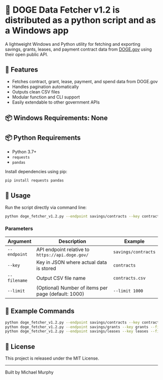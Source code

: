 # 🐶 DOGE Data Fetcher v1.2 is distributed as a python script and as a Windows app

A lightweight Windows and Python utility for fetching and exporting savings, grants, leases, and payment contract data from [DOGE.gov](https://doge.gov) using their open public API.

## 🚀 Features

- Fetches contract, grant, lease, payment, and spend data from DOGE.gov
- Handles pagination automatically
- Outputs clean CSV files
- Modular function and CLI support
- Easily extendable to other government APIs

## 📦 Windows Requirements: None
## 📦 Python Requirements

- Python 3.7+
- `requests`
- `pandas`

Install dependencies using pip:

```bash
pip install requests pandas
```

## 🧠 Usage

Run the script directly via command line:

```bash
python doge_fetcher_v1.2.py --endpoint savings/contracts --key contracts --filename contracts.csv
```

### Parameters

| Argument     | Description                                         | Example                          |
|--------------|-----------------------------------------------------|----------------------------------|
| `--endpoint` | API endpoint relative to `https://api.doge.gov/`    | `savings/contracts`              |
| `--key`      | Key in JSON where actual data is stored             | `contracts`                      |
| `--filename` | Output CSV file name                                | `contracts.csv`                  |
| `--limit`    | (Optional) Number of items per page (default: 1000) | `--limit 1000`                   |

## 📁 Example Commands

```bash
python doge_fetcher_v1.2.py --endpoint savings/contracts --key contracts --filename doge_contracts.csv
python doge_fetcher_v1.2.py --endpoint savings/grants --key grants --filename doge_grants.csv
python doge_fetcher_v1.2.py --endpoint savings/leases --key leases --filename doge_leases.csv
```

## 📄 License

This project is released under the MIT License.

---

Built by Michael Murphy
